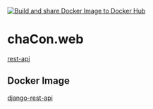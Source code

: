 [![Build and share Docker Image to Docker Hub](https://github.com/L-chaCon/chaCon.web/actions/workflows/docker.yml/badge.svg)](https://github.com/L-chaCon/chaCon.web/actions/workflows/docker.yml)
# chaCon.web
<!-- [chacon.live](https://www.chacon.live) -->
[rest-api](https://django-api.chacon.live/)

## Docker Image
[django-rest-api](https://hub.docker.com/r/chacontu/django-rest-psql)
